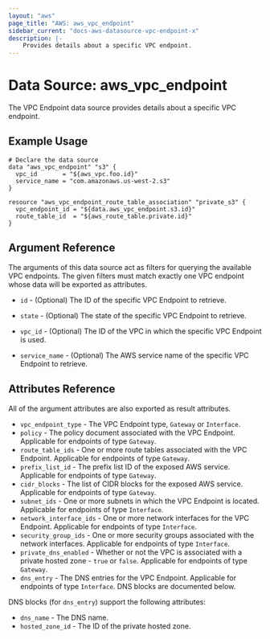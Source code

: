 ```yaml
---
layout: "aws"
page_title: "AWS: aws_vpc_endpoint"
sidebar_current: "docs-aws-datasource-vpc-endpoint-x"
description: |-
    Provides details about a specific VPC endpoint.
---
```


# Data Source: aws_vpc_endpoint

The VPC Endpoint data source provides details about
a specific VPC endpoint.

## Example Usage

```hcl
# Declare the data source
data "aws_vpc_endpoint" "s3" {
  vpc_id       = "${aws_vpc.foo.id}"
  service_name = "com.amazonaws.us-west-2.s3"
}

resource "aws_vpc_endpoint_route_table_association" "private_s3" {
  vpc_endpoint_id = "${data.aws_vpc_endpoint.s3.id}"
  route_table_id  = "${aws_route_table.private.id}"
}
```

## Argument Reference

The arguments of this data source act as filters for querying the available VPC endpoints.
The given filters must match exactly one VPC endpoint whose data will be exported as attributes.

* `id` - (Optional) The ID of the specific VPC Endpoint to retrieve.

* `state` - (Optional) The state of the specific VPC Endpoint to retrieve.

* `vpc_id` - (Optional) The ID of the VPC in which the specific VPC Endpoint is used.

* `service_name` - (Optional) The AWS service name of the specific VPC Endpoint to retrieve.

## Attributes Reference

All of the argument attributes are also exported as result attributes.

* `vpc_endpoint_type` - The VPC Endpoint type, `Gateway` or `Interface`.
* `policy` - The policy document associated with the VPC Endpoint. Applicable for endpoints of type `Gateway`.
* `route_table_ids` - One or more route tables associated with the VPC Endpoint. Applicable for endpoints of type `Gateway`.
* `prefix_list_id` - The prefix list ID of the exposed AWS service. Applicable for endpoints of type `Gateway`.
* `cidr_blocks` - The list of CIDR blocks for the exposed AWS service. Applicable for endpoints of type `Gateway`.
* `subnet_ids` - One or more subnets in which the VPC Endpoint is located. Applicable for endpoints of type `Interface`.
* `network_interface_ids` - One or more network interfaces for the VPC Endpoint. Applicable for endpoints of type `Interface`.
* `security_group_ids` - One or more security groups associated with the network interfaces. Applicable for endpoints of type `Interface`.
* `private_dns_enabled` - Whether or not the VPC is associated with a private hosted zone - `true` or `false`. Applicable for endpoints of type `Gateway`.
* `dns_entry` - The DNS entries for the VPC Endpoint. Applicable for endpoints of type `Interface`. DNS blocks are documented below.

DNS blocks (for `dns_entry`) support the following attributes:

* `dns_name` - The DNS name.
* `hosted_zone_id` - The ID of the private hosted zone.

